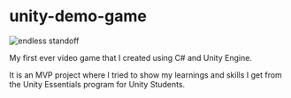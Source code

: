 # unity-demo-game

![endless standoff](https://user-images.githubusercontent.com/74188001/117112221-687fc800-ad91-11eb-9fe2-28a2987dc0f9.png)


My first ever video game that I created using C# and Unity Engine.

It is an MVP project where I tried to show my learnings and skills I get from the Unity Essentials program for Unity Students. 




